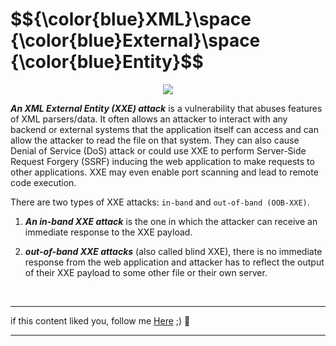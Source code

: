 <h1>$${\color{blue}XML}\space {\color{blue}External}\space {\color{blue}Entity}$$</h1>

<p align="center">
<img src="https://github.com/4bo4yman/Web-Application-Penetration-Testing/assets/156849852/2d6f3247-e2d1-44ab-81db-c1ba312617c6">
</p> 

***An XML External Entity (XXE) attack*** is a vulnerability that abuses features of XML parsers/data. It often allows an attacker to interact with any backend or external systems that the application itself can access and can allow the attacker to read the file on that system. They can also cause Denial of Service (DoS) attack or could use XXE to perform Server-Side Request Forgery (SSRF) inducing the web application to make requests to other applications. XXE may even enable port scanning and lead to remote code execution.

There are two types of XXE attacks: ```in-band``` and ```out-of-band (OOB-XXE)```.
1) ***An in-band XXE attack*** is the one in which the attacker can receive an immediate response to the XXE payload.

2) ***out-of-band XXE attacks*** (also called blind XXE), there is no immediate response from the web application and attacker has to reflect the output of their XXE payload to some other file or their own server.


<br>

******
if this content liked you, follow me [Here](https://github.com/4bo4yman) ;) :tada:
*****
